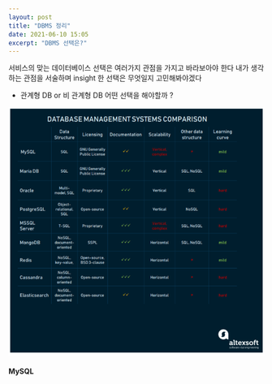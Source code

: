 ```yaml
---
layout: post
title: "DBMS 정리"
date: 2021-06-10 15:05
excerpt: "DBMS 선택은?"
---
```


<p>서비스의 맞는 데이터베이스 선택은 여러가지 관점을 가지고 바라보아야 한다
  내가 생각하는 관점을 서술하며 insight 한 선택은 무엇일지 고민해봐야겠다
  <ul>
    <li>관계형 DB or 비 관계형 DB 어떤 선택을 해야할까 ?</li>
  </ul>

<img src="/assets/img/RDBMS comparison.PNG">

<h4>MySQL
